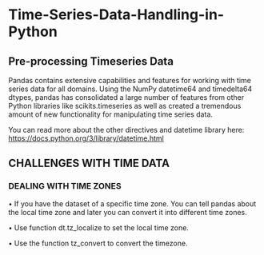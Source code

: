 # Time-Series-Data-Handling-in-Python

## Pre-processing Timeseries Data
Pandas contains extensive capabilities and features for working with time series data for all domains. Using the NumPy datetime64 and timedelta64 dtypes, pandas has consolidated a large number of features from other Python libraries like scikits.timeseries as well as created a tremendous amount of new functionality for manipulating time series data.

You can read more about the other directives and datetime library here: https://docs.python.org/3/library/datetime.html

## CHALLENGES WITH TIME DATA
### DEALING WITH TIME ZONES
•	If you have the dataset of a specific time zone. You can tell pandas about the local time zone and later you can convert it into different time zones.

•	Use function dt.tz_localize to set the local time zone.

•	Use the function tz_convert to convert the timezone.
